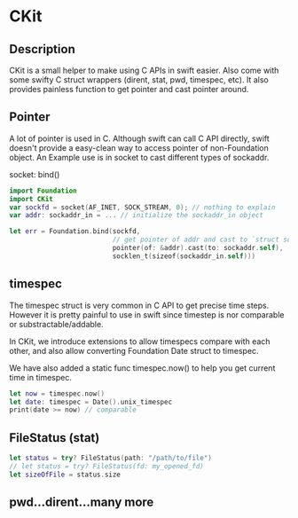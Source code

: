 # CKit

## Description

CKit is a small helper to make using C APIs in swift easier. Also come with some swifty C struct wrappers (dirent, stat, pwd, timespec, etc). It also provides painless function to get pointer and cast pointer around. 

## Pointer

A lot of pointer is used in C. Although swift can call C API directly, swift doesn't provide a easy-clean way to access pointer of non-Foundation object. An Example use is in socket to cast different types of sockaddr. 

socket: bind()
```Swift
import Foundation
import CKit
var sockfd = socket(AF_INET, SOCK_STREAM, 0); // nothing to explain
var addr: sockaddr_in = ... // initialize the sockaddr_in object

let err = Foundation.bind(sockfd, 
                          // get pointer of addr and cast to `struct sockaddr *`
                          pointer(of: &addr).cast(to: sockaddr.self),
                          socklen_t(sizeof(sockaddr_in.self)))
```

## timespec

The timespec struct is very common in C API to get precise time steps. However it is pretty painful to use in swift since timestep is nor comparable or substractable/addable.

In CKit, we introduce extensions to allow timespecs compare with each other, and also allow converting Foundation Date struct to timespec.

We have also added a static func timespec.now() to help you get current time in timespec.

```Swift
let now = timespec.now()
let date: timespec = Date().unix_timespec
print(date >= now) // comparable
```

## FileStatus (stat)
```Swift
let status = try? FileStatus(path: "/path/to/file")
// let status = try? FileStatus(fd: my_opened_fd) 
let sizeOfFile = status.size
```

## pwd...dirent...many more
